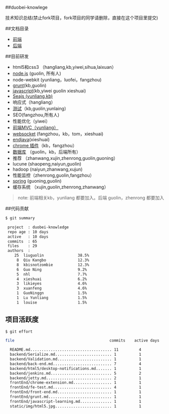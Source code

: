 ##duobei-knowlege

技术知识总结(禁止fork项目，fork项目的同学请删除，直接在这个项目里提交)

##文档目录

* [前端](frontEnd/front-end.md)
* [后端](backend/back-end.md)

##目前研发

* html5和css3 （hangliang,kb,yiwei,sihua,laixuan）
* [node.js](backend/nodejs/index.md) (guolin, 所有人) 
* node-webkit (yunliang，luofei，fangzhou)
* [grunt](frontEnd/grunt.md)(kb,guolin) 
* [javascript](frontEnd/javascript-learning.md)(kb,yiwei guolin xieshuai)
* [Seajs (yunliang,kb)](frontEnd/module_file_loader.md)
* 响应式（hangliang）
* [测试](frontEnd/fe-test.md)（kb,guolin,yunlaing）
* SEO(fangzhou,所有人)
* 性能优化（yiwei）
* [前端MVC（yunliang）](frontEnd/javascript_mvc.md)
* [websocket](https://github.com/adamzhou/adamchatroom) (fangzhou，kb，tom，xieshuai)
* [endjava](https://github.com/sqxieshuai/endJava-jsonEditor)(xieshuai)
* [chrome 插件](frontEnd/chrome-extension.md)（kb，fangzhou）
* [数据库](backend/mysql/index.md) （guolin，kb，后端所有）
* 推荐 （zhanwang,xujin,zhenrong,guolin,guoning）
* lucune (shaopeng,naiyun,guolin)
* hadoop (naiyun,zhanwang,xujun)
* 性能监控（zhenrong,guolin,fangzhou）
* [spring](backend/spring.md) (guoning,guolin)
* 缓存系统 （xujin,guolin,zhenrong,zhanwang）

> note: 前端相关kb，yunliang 都要加入。后端 guolin，zhenrong 都要加入

##代码贡献

```bash
$ git summary 

 project  : duobei-knowledge
 repo age : 10 days
 active   : 10 days
 commits  : 65
 files    : 29
 authors  : 
    25	liuguolin               38.5%
     8	Qiu Kangbo              12.3%
     8	kbisnotzombie           12.3%
     6	Guo Ning                9.2%
     5	nhl                     7.7%
     4	xieshuai                6.2%
     3	likieyes                4.6%
     3	xuanfeng                4.6%
     1	GuoNinggn               1.5%
     1	Lu Yunliang             1.5%
     1	louise                  1.5%


```

## 项目活跃度

```bash
$ git effort

file                                          commits    active days

  README.md.................................... 11         4
  backend/Serialize.md......................... 1          1
  backend/Validation.md........................ 1          1
  backend/back-end.md.......................... 7          4
  backend/html5/desktop-notifications.md....... 1          1
  backend/jenkins.md........................... 5          2
  backend/jetty.md............................. 2          1
  frontEnd/chrome-extension.md................. 1          1
  frontEnd/fe-test.md.......................... 4          1
  frontEnd/front-end.md........................ 1          1
  frontEnd/grunt.md............................ 1          1
  frontEnd/javascript-learning.md.............. 1          1
  static/img/html5.jpg......................... 1          1

```